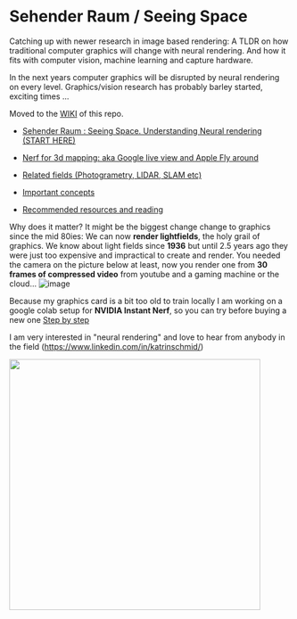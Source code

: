 # Sehender Raum / Seeing Space
Catching up with newer research in image based rendering: A TLDR on how traditional computer graphics will change with neural rendering. And how it fits with computer vision, machine learning and capture hardware.

In the next years computer graphics will be disrupted by neural rendering on every level. Graphics/vision research has probably barley started, exciting times ...

Moved to the <a href="https://github.com/3a1b2c3/seeingSpace/wiki/Sehender-Raum-:-Seeing-Space">WIKI</a> of this repo.
* <a href="https://github.com/3a1b2c3/seeingSpace/wiki/Sehender-Raum-:-Seeing-Space-(START-READING-HERE)">Sehender Raum : Seeing Space. Understanding Neural rendering (START HERE)</a>
* <a href="https://github.com/3a1b2c3/seeingSpace/wiki/Nerf-for-3d-mapping:-aka-Google-live-view-and-Apple-Fly-around">Nerf for 3d mapping: aka Google live view and Apple Fly around</a>
* <a href="https://github.com/3a1b2c3/seeingSpace/wiki/Related-fields-(Photogrametry,-LIDAR,-SLAM-etc">Related fields (Photogrametry, LIDAR, SLAM etc)</a>

* <a href="https://github.com/3a1b2c3/seeingSpace/wiki/Important-concepts">Important concepts</a>
* <a href="https://github.com/3a1b2c3/seeingSpace/wiki/Recommended-resources-and-reading">Recommended resources and reading </a>


Why does it matter? It might be the biggest change change to graphics since the mid 80ies: We can now **render lightfields**, the holy grail of graphics. We know about light fields since **1936** but until 2.5 years ago they were just too expensive and impractical to create and render. You needed the camera on the picture below at least, now you render one from **30 frames of compressed video** from youtube and a gaming machine or the cloud...
![image](https://user-images.githubusercontent.com/74843139/173516914-cc56b3d4-8fff-49d3-968a-2ea47e259de9.png)





Because my graphics card is a bit too old to train locally I am working on a google colab setup for **NVIDIA Instant Nerf**, 
so you can  try before buying a new one <a href="https://github.com/3a1b2c3/seeingSpace/wiki/NVIDIA-instant-Nerf-on-google-colab,-train-a-nerf-without-a-massive-gpu">Step by step</a>

I am very interested in "neural rendering" and love to hear from anybody in the field (https://www.linkedin.com/in/katrinschmid/)

<img src="https://user-images.githubusercontent.com/74843139/172032036-f33a63f2-6a88-4ae5-b8df-fbbb72463592.png" width=450>

